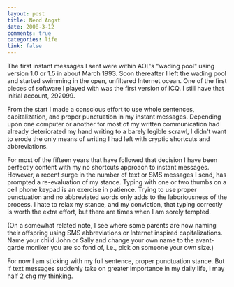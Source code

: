 ```yaml
--- 
layout: post
title: Nerd Angst
date: 2008-3-12
comments: true
categories: life
link: false
---
```

The first instant messages I sent were within AOL's "wading pool" using version 1.0 or 1.5 in about March 1993.  Soon thereafter I left the wading pool and started swimming in the open, unfiltered Internet ocean.  One of the first pieces of software I played with was the first version of ICQ.  I still have that initial account, 292099.

From the start I made a conscious effort to use whole sentences, capitalization, and proper punctuation in my instant messages.  Depending upon one computer or another for most of my written communication had already deteriorated my hand writing to a barely legible scrawl, I didn't want to erode the only means of writing I had left with cryptic shortcuts and abbreviations.

For most of the fifteen years that have followed that decision I have been perfectly content with my no shortcuts approach to instant messages.  However, a recent surge in the number of text or SMS messages I send, has prompted a re-evaluation of my stance.  Typing with one or two thumbs on a cell phone keypad is an exercise in patience.  Trying to use proper punctuation and no abbreviated words only adds to the laboriousness of the process.  I hate to relax my stance, and my conviction, that typing correctly is worth the extra effort, but there are times when I am sorely tempted.

(On a somewhat related note, I see where some parents are now naming their offspring using SMS abbreviations or Internet inspired capitalizations.  Name your child John or Sally and change your own name to the avant-garde moniker you are so fond of, i.e., pick on someone your own size.)

For now I am sticking with my full sentence, proper punctuation stance.  But if text messages suddenly take on greater importance in my daily life, i may half 2 chg my thinking.
